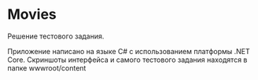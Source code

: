 # Movies

Решение тестового задания.

Приложение написано на языке С# с использованием платформы .NET Core.
Скриншоты интерфейса и самого тестового задания находятся в папке wwwroot/content
